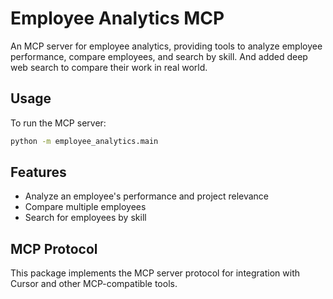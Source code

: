 # Employee Analytics MCP

An MCP server for employee analytics, providing tools to analyze employee performance, compare employees, and search by skill. And added deep web search to compare their work in real world.

## Usage

To run the MCP server:

```bash
python -m employee_analytics.main
```

## Features

- Analyze an employee's performance and project relevance
- Compare multiple employees
- Search for employees by skill

## MCP Protocol

This package implements the MCP server protocol for integration with Cursor and other MCP-compatible tools.